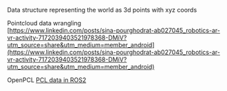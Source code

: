 Data structure representing the world as 3d points with xyz coords

Pointcloud data wrangling  
[https://www.linkedin.com/posts/sina-pourghodrat-ab027045_robotics-ar-vr-activity-7172039403521978368-DMiV?utm_source=share&utm_medium=member_android](https://www.linkedin.com/posts/sina-pourghodrat-ab027045_robotics-ar-vr-activity-7172039403521978368-DMiV?utm_source=share&utm_medium=member_android)

OpenPCL
[PCL data in ROS2](https://www.youtube.com/watch?v=VCobOzw2kHM)